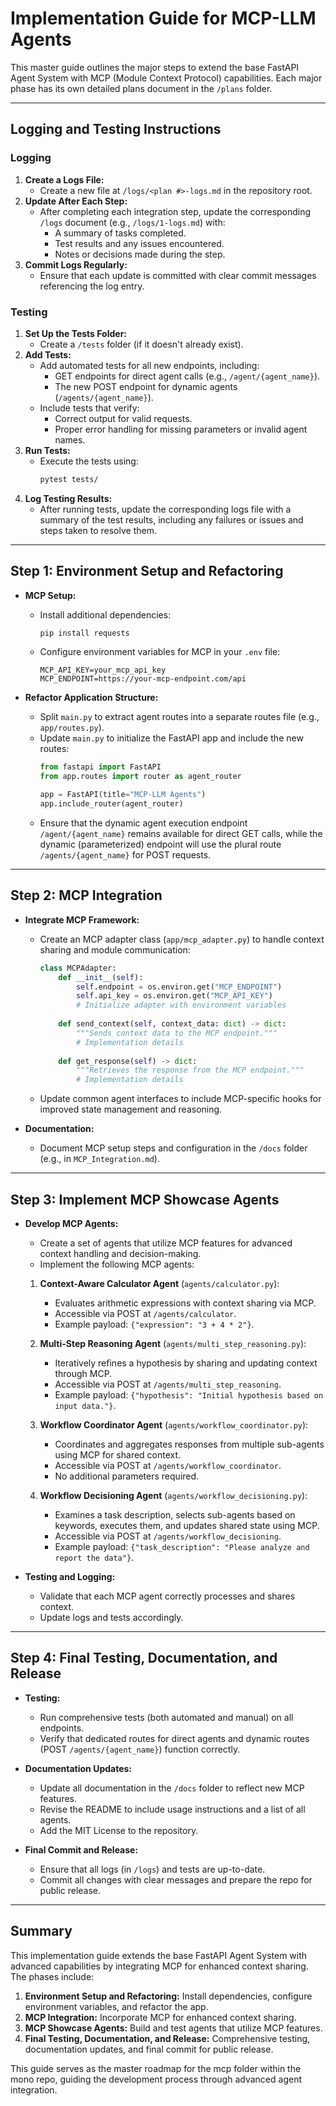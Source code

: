 # Implementation Guide for MCP-LLM Agents

This master guide outlines the major steps to extend the base FastAPI Agent System with MCP (Module Context Protocol) capabilities. Each major phase has its own detailed plans document in the `/plans` folder.

---

## Logging and Testing Instructions

### Logging
1. **Create a Logs File:**  
   - Create a new file at `/logs/<plan #>-logs.md` in the repository root.
2. **Update After Each Step:**  
   - After completing each integration step, update the corresponding `/logs` document (e.g., `/logs/1-logs.md`) with:
      - A summary of tasks completed.
      - Test results and any issues encountered.
      - Notes or decisions made during the step.
3. **Commit Logs Regularly:**  
   - Ensure that each update is committed with clear commit messages referencing the log entry.

### Testing
1. **Set Up the Tests Folder:**  
   - Create a `/tests` folder (if it doesn't already exist).
2. **Add Tests:**  
   - Add automated tests for all new endpoints, including:
      - GET endpoints for direct agent calls (e.g., `/agent/{agent_name}`).
      - The new POST endpoint for dynamic agents (`/agents/{agent_name}`).
    - Include tests that verify:
      - Correct output for valid requests.
      - Proper error handling for missing parameters or invalid agent names.
3. **Run Tests:**  
   - Execute the tests using:
      ```bash
      pytest tests/
      ```
4. **Log Testing Results:**  
   - After running tests, update the corresponding logs file with a summary of the test results, including any failures or issues and steps taken to resolve them.

---

## Step 1: Environment Setup and Refactoring

- **MCP Setup:**  
  - Install additional dependencies:
    ```bash
    pip install requests
    ```
  - Configure environment variables for MCP in your `.env` file:
    ```
    MCP_API_KEY=your_mcp_api_key
    MCP_ENDPOINT=https://your-mcp-endpoint.com/api
    ```
  
- **Refactor Application Structure:**  
  - Split `main.py` to extract agent routes into a separate routes file (e.g., `app/routes.py`).
  - Update `main.py` to initialize the FastAPI app and include the new routes:
    ```python
    from fastapi import FastAPI
    from app.routes import router as agent_router

    app = FastAPI(title="MCP-LLM Agents")
    app.include_router(agent_router)
    ```
  - Ensure that the dynamic agent execution endpoint `/agent/{agent_name}` remains available for direct GET calls, while the dynamic (parameterized) endpoint will use the plural route `/agents/{agent_name}` for POST requests.

---

## Step 2: MCP Integration

- **Integrate MCP Framework:**  
  - Create an MCP adapter class (`app/mcp_adapter.py`) to handle context sharing and module communication:
    ```python
    class MCPAdapter:
        def __init__(self):
            self.endpoint = os.environ.get("MCP_ENDPOINT")
            self.api_key = os.environ.get("MCP_API_KEY")
            # Initialize adapter with environment variables
            
        def send_context(self, context_data: dict) -> dict:
            """Sends context data to the MCP endpoint."""
            # Implementation details
            
        def get_response(self) -> dict:
            """Retrieves the response from the MCP endpoint."""
            # Implementation details
    ```
  - Update common agent interfaces to include MCP-specific hooks for improved state management and reasoning.
  
- **Documentation:**  
  - Document MCP setup steps and configuration in the `/docs` folder (e.g., in `MCP_Integration.md`).

---

## Step 3: Implement MCP Showcase Agents

- **Develop MCP Agents:**  
  - Create a set of agents that utilize MCP features for advanced context handling and decision-making.
  - Implement the following MCP agents:
  
  1. **Context-Aware Calculator Agent** (`agents/calculator.py`):
     - Evaluates arithmetic expressions with context sharing via MCP.
     - Accessible via POST at `/agents/calculator`.
     - Example payload: `{"expression": "3 + 4 * 2"}`.
  
  2. **Multi-Step Reasoning Agent** (`agents/multi_step_reasoning.py`):
     - Iteratively refines a hypothesis by sharing and updating context through MCP.
     - Accessible via POST at `/agents/multi_step_reasoning`.
     - Example payload: `{"hypothesis": "Initial hypothesis based on input data."}`.
  
  3. **Workflow Coordinator Agent** (`agents/workflow_coordinator.py`):
     - Coordinates and aggregates responses from multiple sub-agents using MCP for shared context.
     - Accessible via POST at `/agents/workflow_coordinator`.
     - No additional parameters required.
  
  4. **Workflow Decisioning Agent** (`agents/workflow_decisioning.py`):
     - Examines a task description, selects sub-agents based on keywords, executes them, and updates shared state using MCP.
     - Accessible via POST at `/agents/workflow_decisioning`.
     - Example payload: `{"task_description": "Please analyze and report the data"}`.
  
- **Testing and Logging:**  
  - Validate that each MCP agent correctly processes and shares context.
  - Update logs and tests accordingly.

---

## Step 4: Final Testing, Documentation, and Release

- **Testing:**  
  - Run comprehensive tests (both automated and manual) on all endpoints.
  - Verify that dedicated routes for direct agents and dynamic routes (POST `/agents/{agent_name}`) function correctly.
  
- **Documentation Updates:**  
  - Update all documentation in the `/docs` folder to reflect new MCP features.
  - Revise the README to include usage instructions and a list of all agents.
  - Add the MIT License to the repository.
  
- **Final Commit and Release:**  
  - Ensure that all logs (in `/logs`) and tests are up-to-date.
  - Commit all changes with clear messages and prepare the repo for public release.

---

## Summary

This implementation guide extends the base FastAPI Agent System with advanced capabilities by integrating MCP for enhanced context sharing. The phases include:

1. **Environment Setup and Refactoring:** Install dependencies, configure environment variables, and refactor the app.
2. **MCP Integration:** Incorporate MCP for enhanced context sharing.
3. **MCP Showcase Agents:** Build and test agents that utilize MCP features.
4. **Final Testing, Documentation, and Release:** Comprehensive testing, documentation updates, and final commit for public release.

This guide serves as the master roadmap for the mcp folder within the mono repo, guiding the development process through advanced agent integration.
